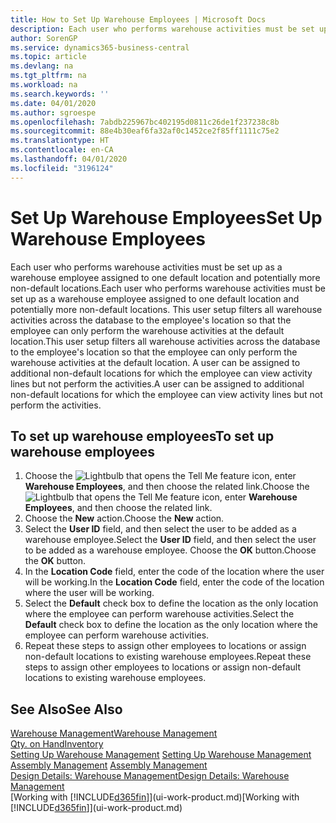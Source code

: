 ```yaml
---
title: How to Set Up Warehouse Employees | Microsoft Docs
description: Each user who performs warehouse activities must be set up as a warehouse employee assigned to one default location and potentially more non-default locations.
author: SorenGP
ms.service: dynamics365-business-central
ms.topic: article
ms.devlang: na
ms.tgt_pltfrm: na
ms.workload: na
ms.search.keywords: ''
ms.date: 04/01/2020
ms.author: sgroespe
ms.openlocfilehash: 7abdb225967bc402195d0811c26de1f237238c8b
ms.sourcegitcommit: 88e4b30eaf6fa32af0c1452ce2f85ff1111c75e2
ms.translationtype: HT
ms.contentlocale: en-CA
ms.lasthandoff: 04/01/2020
ms.locfileid: "3196124"
---
```

# <a name="set-up-warehouse-employees"></a><span data-ttu-id="594d7-103">Set Up Warehouse Employees</span><span class="sxs-lookup"><span data-stu-id="594d7-103">Set Up Warehouse Employees</span></span>
<span data-ttu-id="594d7-104">Each user who performs warehouse activities must be set up as a warehouse employee assigned to one default location and potentially more non-default locations.</span><span class="sxs-lookup"><span data-stu-id="594d7-104">Each user who performs warehouse activities must be set up as a warehouse employee assigned to one default location and potentially more non-default locations.</span></span> <span data-ttu-id="594d7-105">This user setup filters all warehouse activities across the database to the employee's location so that the employee can only perform the warehouse activities at the default location.</span><span class="sxs-lookup"><span data-stu-id="594d7-105">This user setup filters all warehouse activities across the database to the employee's location so that the employee can only perform the warehouse activities at the default location.</span></span> <span data-ttu-id="594d7-106">A user can be assigned to additional non-default locations for which the employee can view activity lines but not perform the activities.</span><span class="sxs-lookup"><span data-stu-id="594d7-106">A user can be assigned to additional non-default locations for which the employee can view activity lines but not perform the activities.</span></span>

## <a name="to-set-up-warehouse-employees"></a><span data-ttu-id="594d7-107">To set up warehouse employees</span><span class="sxs-lookup"><span data-stu-id="594d7-107">To set up warehouse employees</span></span>  
1.  <span data-ttu-id="594d7-108">Choose the ![Lightbulb that opens the Tell Me feature](media/ui-search/search_small.png "Tell me what you want to do") icon, enter **Warehouse Employees**, and then choose the related link.</span><span class="sxs-lookup"><span data-stu-id="594d7-108">Choose the ![Lightbulb that opens the Tell Me feature](media/ui-search/search_small.png "Tell me what you want to do") icon, enter **Warehouse Employees**, and then choose the related link.</span></span>  
2. <span data-ttu-id="594d7-109">Choose the **New** action.</span><span class="sxs-lookup"><span data-stu-id="594d7-109">Choose the **New** action.</span></span>  
3. <span data-ttu-id="594d7-110">Select the **User ID** field, and then select the user to be added as a warehouse employee.</span><span class="sxs-lookup"><span data-stu-id="594d7-110">Select the **User ID** field, and then select the user to be added as a warehouse employee.</span></span> <span data-ttu-id="594d7-111">Choose the **OK** button.</span><span class="sxs-lookup"><span data-stu-id="594d7-111">Choose the **OK** button.</span></span>  
6.  <span data-ttu-id="594d7-112">In the **Location Code** field, enter the code of the location where the user will be working.</span><span class="sxs-lookup"><span data-stu-id="594d7-112">In the **Location Code** field, enter the code of the location where the user will be working.</span></span>  
7.  <span data-ttu-id="594d7-113">Select the **Default** check box to define the location as the only location where the employee can perform warehouse activities.</span><span class="sxs-lookup"><span data-stu-id="594d7-113">Select the **Default** check box to define the location as the only location where the employee can perform warehouse activities.</span></span>  
8.  <span data-ttu-id="594d7-114">Repeat these steps to assign other employees to locations or assign non-default locations to existing warehouse employees.</span><span class="sxs-lookup"><span data-stu-id="594d7-114">Repeat these steps to assign other employees to locations or assign non-default locations to existing warehouse employees.</span></span>  

## <a name="see-also"></a><span data-ttu-id="594d7-115">See Also</span><span class="sxs-lookup"><span data-stu-id="594d7-115">See Also</span></span>  
[<span data-ttu-id="594d7-116">Warehouse Management</span><span class="sxs-lookup"><span data-stu-id="594d7-116">Warehouse Management</span></span>](warehouse-manage-warehouse.md)  
[<span data-ttu-id="594d7-117">Qty. on Hand</span><span class="sxs-lookup"><span data-stu-id="594d7-117">Inventory</span></span>](inventory-manage-inventory.md)  
<span data-ttu-id="594d7-118">[Setting Up Warehouse Management](warehouse-setup-warehouse.md)   </span><span class="sxs-lookup"><span data-stu-id="594d7-118">[Setting Up Warehouse Management](warehouse-setup-warehouse.md)   </span></span>  
<span data-ttu-id="594d7-119">[Assembly Management](assembly-assemble-items.md)  </span><span class="sxs-lookup"><span data-stu-id="594d7-119">[Assembly Management](assembly-assemble-items.md)  </span></span>  
[<span data-ttu-id="594d7-120">Design Details: Warehouse Management</span><span class="sxs-lookup"><span data-stu-id="594d7-120">Design Details: Warehouse Management</span></span>](design-details-warehouse-management.md)  
<span data-ttu-id="594d7-121">[Working with [!INCLUDE[d365fin](includes/d365fin_md.md)]](ui-work-product.md)</span><span class="sxs-lookup"><span data-stu-id="594d7-121">[Working with [!INCLUDE[d365fin](includes/d365fin_md.md)]](ui-work-product.md)</span></span>  
